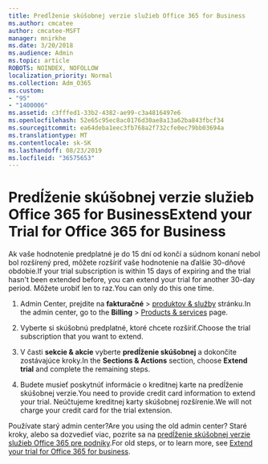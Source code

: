 ```yaml
---
title: Predĺženie skúšobnej verzie služieb Office 365 for Business
ms.author: cmcatee
author: cmcatee-MSFT
manager: mnirkhe
ms.date: 3/20/2018
ms.audience: Admin
ms.topic: article
ROBOTS: NOINDEX, NOFOLLOW
localization_priority: Normal
ms.collection: Adm_O365
ms.custom:
- "95"
- "1400006"
ms.assetid: c3fffed1-33b2-4382-ae99-c3a4816497e6
ms.openlocfilehash: 52e65c95ec8ac0176d30ae8a13a62ba843fbcf34
ms.sourcegitcommit: ea64deba1eec3fb768a2f732cfe0ec79bb03694a
ms.translationtype: MT
ms.contentlocale: sk-SK
ms.lasthandoff: 08/23/2019
ms.locfileid: "36575653"
---
```

# <a name="extend-your-trial-for-office-365-for-business"></a><span data-ttu-id="8f79d-102">Predĺženie skúšobnej verzie služieb Office 365 for Business</span><span class="sxs-lookup"><span data-stu-id="8f79d-102">Extend your Trial for Office 365 for Business</span></span>

<span data-ttu-id="8f79d-103">Ak vaše hodnotenie predplatné je do 15 dní od končí a súdnom konaní nebol bol rozšírený pred, môžete rozšíriť vaše hodnotenie na ďalšie 30-dňové obdobie.</span><span class="sxs-lookup"><span data-stu-id="8f79d-103">If your trial subscription is within 15 days of expiring and the trial hasn't been extended before, you can extend your trial for another 30-day period.</span></span> <span data-ttu-id="8f79d-104">Môžete urobiť len to raz.</span><span class="sxs-lookup"><span data-stu-id="8f79d-104">You can only do this one time.</span></span>
  
1. <span data-ttu-id="8f79d-105">Admin Center, prejdite na **fakturačné** \> [produktov & služby](https://go.microsoft.com/fwlink/p/?linkid=842054) stránku.</span><span class="sxs-lookup"><span data-stu-id="8f79d-105">In the admin center, go to the **Billing** \> [Products & services](https://go.microsoft.com/fwlink/p/?linkid=842054) page.</span></span>

2. <span data-ttu-id="8f79d-106">Vyberte si skúšobnú predplatné, ktoré chcete rozšíriť.</span><span class="sxs-lookup"><span data-stu-id="8f79d-106">Choose the trial subscription that you want to extend.</span></span>

3. <span data-ttu-id="8f79d-107">V časti **sekcie & akcie** vyberte **predĺženie skúšobnej** a dokončite zostávajúce kroky.</span><span class="sxs-lookup"><span data-stu-id="8f79d-107">In the **Sections & Actions** section, choose **Extend trial** and complete the remaining steps.</span></span>

4. <span data-ttu-id="8f79d-108">Budete musieť poskytnúť informácie o kreditnej karte na predĺženie skúšobnej verzie.</span><span class="sxs-lookup"><span data-stu-id="8f79d-108">You need to provide credit card information to extend your trial.</span></span> <span data-ttu-id="8f79d-109">Neúčtujeme kreditnej karty skúšobnej rozšírenie.</span><span class="sxs-lookup"><span data-stu-id="8f79d-109">We will not charge your credit card for the trial extension.</span></span>

<span data-ttu-id="8f79d-110">Používate starý admin center?</span><span class="sxs-lookup"><span data-stu-id="8f79d-110">Are you using the old admin center?</span></span> <span data-ttu-id="8f79d-111">Staré kroky, alebo sa dozvedieť viac, pozrite sa na [predĺženie skúšobnej verzie služieb Office 365 pre podniky](https://docs.microsoft.com/office365/admin/subscriptions-and-billing/extend-your-trial).</span><span class="sxs-lookup"><span data-stu-id="8f79d-111">For old steps, or to learn more, see [Extend your trial for Office 365 for business](https://docs.microsoft.com/office365/admin/subscriptions-and-billing/extend-your-trial).</span></span>
